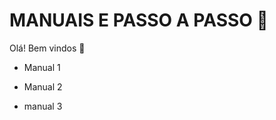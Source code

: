# MANUAIS E PASSO A PASSO :bookmark_tabs:



Olá! Bem vindos  :hibiscus:

- Manual 1

- Manual 2

- manual 3

  
